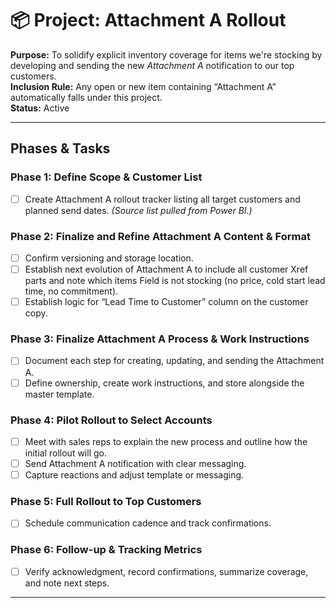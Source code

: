# 📦 Project: Attachment A Rollout

**Purpose:** To solidify explicit inventory coverage for items we're stocking by developing and sending the new *Attachment A* notification to our top customers.  
**Inclusion Rule:** Any open or new item containing “Attachment A” automatically falls under this project.  
**Status:** Active

---

## Phases & Tasks

### Phase 1: Define Scope & Customer List
- [ ] Create Attachment A rollout tracker listing all target customers and planned send dates. *(Source list pulled from Power BI.)*

### Phase 2: Finalize and Refine Attachment A Content & Format
- [ ] Confirm versioning and storage location.
- [ ] Establish next evolution of Attachment A to include all customer Xref parts and note which items Field is not stocking (no price, cold start lead time, no commitment).
- [ ] Establish logic for “Lead Time to Customer” column on the customer copy.

### Phase 3: Finalize Attachment A Process & Work Instructions
- [ ] Document each step for creating, updating, and sending the Attachment A.
- [ ] Define ownership, create work instructions, and store alongside the master template.

### Phase 4: Pilot Rollout to Select Accounts
- [ ] Meet with sales reps to explain the new process and outline how the initial rollout will go.
- [ ] Send Attachment A notification with clear messaging.
- [ ] Capture reactions and adjust template or messaging.

### Phase 5: Full Rollout to Top Customers
- [ ] Schedule communication cadence and track confirmations.

### Phase 6: Follow-up & Tracking Metrics
- [ ] Verify acknowledgment, record confirmations, summarize coverage, and note next steps.

---
